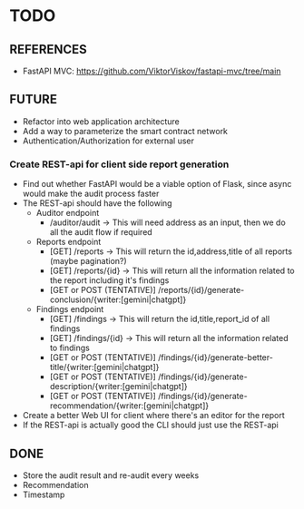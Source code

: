 # TODO

## REFERENCES
- FastAPI MVC: https://github.com/ViktorViskov/fastapi-mvc/tree/main

## FUTURE
- Refactor into web application architecture
- Add a way to parameterize the smart contract network
- Authentication/Authorization for external user

### Create REST-api for client side report generation
- Find out whether FastAPI would be a viable option of Flask, since async would make the audit process faster
- The REST-api should have the following 
    - Auditor endpoint
        - /auditor/audit -> This will need address as an input, then we do all the audit flow if required
    - Reports endpoint
        - [GET] /reports -> This will return the id,address,title of all reports (maybe pagination?)
        - [GET] /reports/{id} -> This will return all the information related to the report including it's findings
        - [GET or POST (TENTATIVE)] /reports/{id}/generate-conclusion/{writer:[gemini|chatgpt]}
    - Findings endpoint
        - [GET] /findings -> This will return the id,title,report_id of all findings
        - [GET] /findings/{id} -> This will return all the information related to findings
        - [GET or POST (TENTATIVE)] /findings/{id}/generate-better-title/{writer:[gemini|chatgpt]}
        - [GET or POST (TENTATIVE)] /findings/{id}/generate-description/{writer:[gemini|chatgpt]}
        - [GET or POST (TENTATIVE)] /findings/{id}/generate-recommendation/{writer:[gemini|chatgpt]}
- Create a better Web UI for client where there's an editor for the report
- If the REST-api is actually good the CLI should just use the REST-api

## DONE

- Store the audit result and re-audit every weeks
- Recommendation
- Timestamp
